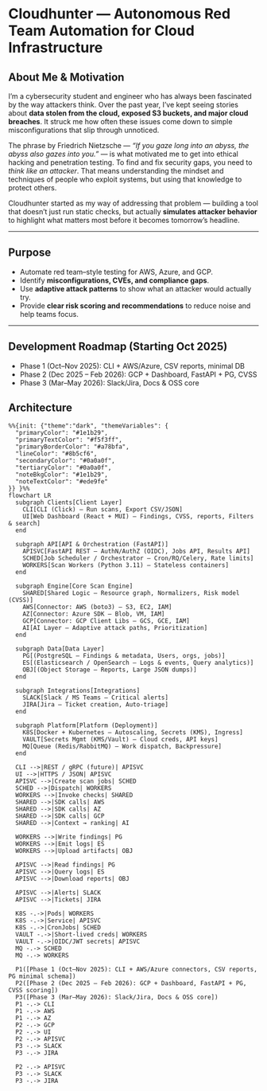# Cloudhunter — Autonomous Red Team Automation for Cloud Infrastructure

##  About Me & Motivation
I’m a cybersecurity student and engineer who has always been fascinated by the way attackers think. Over the past year, I’ve kept seeing stories about **data stolen from the cloud, exposed S3 buckets, and major cloud breaches**. It struck me how often these issues come down to simple misconfigurations that slip through unnoticed.

The phrase by Friedrich Nietzsche — *“If you gaze long into an abyss, the abyss also gazes into you.”* — is what motivated me to get into ethical hacking and penetration testing. To find and fix security gaps, you need to *think like an attacker*. That means understanding the mindset and techniques of people who exploit systems, but using that knowledge to protect others.

Cloudhunter started as my way of addressing that problem — building a tool that doesn’t just run static checks, but actually **simulates attacker behavior** to highlight what matters most before it becomes tomorrow’s headline.

---

##  Purpose
- Automate red team–style testing for AWS, Azure, and GCP.
- Identify **misconfigurations, CVEs, and compliance gaps**.
- Use **adaptive attack patterns** to show what an attacker would actually try.
- Provide **clear risk scoring and recommendations** to reduce noise and help teams focus.

---

##  Development Roadmap (Starting Oct 2025)
- Phase 1 (Oct–Nov 2025): CLI + AWS/Azure, CSV reports, minimal DB
- Phase 2 (Dec 2025 – Feb 2026): GCP + Dashboard, FastAPI + PG, CVSS
- Phase 3 (Mar–May 2026): Slack/Jira, Docs & OSS core

## Architecture 
```mermaid
%%{init: {"theme":"dark", "themeVariables": {
  "primaryColor": "#1e1b29",
  "primaryTextColor": "#f5f3ff",
  "primaryBorderColor": "#a78bfa",
  "lineColor": "#8b5cf6",
  "secondaryColor": "#0a0a0f",
  "tertiaryColor": "#0a0a0f",
  "noteBkgColor": "#1e1b29",
  "noteTextColor": "#ede9fe"
}} }%%
flowchart LR
  subgraph Clients[Client Layer]
    CLI[CLI (Click) – Run scans, Export CSV/JSON]
    UI[Web Dashboard (React + MUI) – Findings, CVSS, reports, Filters & search]
  end

  subgraph API[API & Orchestration (FastAPI)]
    APISVC[FastAPI REST – AuthN/AuthZ (OIDC), Jobs API, Results API]
    SCHED[Job Scheduler / Orchestrator – Cron/RQ/Celery, Rate limits]
    WORKERS[Scan Workers (Python 3.11) – Stateless containers]
  end

  subgraph Engine[Core Scan Engine]
    SHARED[Shared Logic – Resource graph, Normalizers, Risk model (CVSS)]
    AWS[Connector: AWS (boto3) – S3, EC2, IAM]
    AZ[Connector: Azure SDK – Blob, VM, IAM]
    GCP[Connector: GCP Client Libs – GCS, GCE, IAM]
    AI[AI Layer – Adaptive attack paths, Prioritization]
  end

  subgraph Data[Data Layer]
    PG[(PostgreSQL – Findings & metadata, Users, orgs, jobs)]
    ES[(Elasticsearch / OpenSearch – Logs & events, Query analytics)]
    OBJ[(Object Storage – Reports, Large JSON dumps)]
  end

  subgraph Integrations[Integrations]
    SLACK[Slack / MS Teams – Critical alerts]
    JIRA[Jira – Ticket creation, Auto-triage]
  end

  subgraph Platform[Platform (Deployment)]
    K8S[Docker + Kubernetes – Autoscaling, Secrets (KMS), Ingress]
    VAULT[Secrets Mgmt (KMS/Vault) – Cloud creds, API keys]
    MQ[Queue (Redis/RabbitMQ) – Work dispatch, Backpressure]
  end

  CLI -->|REST / gRPC (future)| APISVC
  UI -->|HTTPS / JSON| APISVC
  APISVC -->|Create scan jobs| SCHED
  SCHED -->|Dispatch| WORKERS
  WORKERS -->|Invoke checks| SHARED
  SHARED -->|SDK calls| AWS
  SHARED -->|SDK calls| AZ
  SHARED -->|SDK calls| GCP
  SHARED -->|Context → ranking| AI

  WORKERS -->|Write findings| PG
  WORKERS -->|Emit logs| ES
  WORKERS -->|Upload artifacts| OBJ

  APISVC -->|Read findings| PG
  APISVC -->|Query logs| ES
  APISVC -->|Download reports| OBJ

  APISVC -->|Alerts| SLACK
  APISVC -->|Tickets| JIRA

  K8S -.->|Pods| WORKERS
  K8S -.->|Service| APISVC
  K8S -.->|CronJobs| SCHED
  VAULT -.->|Short-lived creds| WORKERS
  VAULT -.->|OIDC/JWT secrets| APISVC
  MQ -.-> SCHED
  MQ -.-> WORKERS

  P1([Phase 1 (Oct–Nov 2025): CLI + AWS/Azure connectors, CSV reports, PG minimal schema])
  P2([Phase 2 (Dec 2025 – Feb 2026): GCP + Dashboard, FastAPI + PG, CVSS scoring])
  P3([Phase 3 (Mar–May 2026): Slack/Jira, Docs & OSS core])
  P1 -.-> CLI
  P1 -.-> AWS
  P1 -.-> AZ
  P2 -.-> GCP
  P2 -.-> UI
  P2 -.-> APISVC
  P3 -.-> SLACK
  P3 -.-> JIRA

  P2 -.-> APISVC
  P3 -.-> SLACK
  P3 -.-> JIRA

